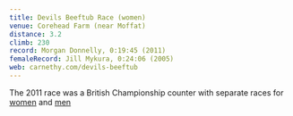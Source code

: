```yaml
---
title: Devils Beeftub Race (women)
venue: Corehead Farm (near Moffat)
distance: 3.2
climb: 230
record: Morgan Donnelly, 0:19:45 (2011)
femaleRecord: Jill Mykura, 0:24:06 (2005)
web: carnethy.com/devils-beeftub
---
```

The 2011 race was a British Championship counter with separate races for [women](http://www.scottishhillracing.co.uk//RA-0282) and [men](http://www.scottishhillracing.co.uk//RA-0283)